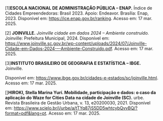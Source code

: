 [1]**ESCOLA NACIONAL DE ADMINISTRAÇÃO PÚBLICA – ENAP.** Índice de Cidades Empreendedoras: Brasil 2023. Apoio: Endeavor. Brasília: Enap, 2023. Disponível em: <https://ice.enap.gov.br/ranking>. Acesso em: 17 mar. 2025.

[2] **JOINVILLE.** *Joinville cidade em dados 2024 – Ambiente construído.* Joinville: Prefeitura Municipal, 2024. Disponível em: https://www.joinville.sc.gov.br/wp-content/uploads/2024/07/Joinville-Cidade-em-Dados-2024-–-Ambiente-Construido.pdf. Acesso em: 17 mar. 2025.


[3]**INSTITUTO BRASILEIRO DE GEOGRAFIA E ESTATÍSTICA – IBGE.** Joinville. 

Disponível em: https://www.ibge.gov.br/cidades-e-estados/sc/joinville.html. Acesso em: 17 mar. 2025.

[]**HIROKI, Stella Marina Yurí. Mobilidade, participação e dados: o caso da aplicação do Waze for Cities Data na cidade de Joinville (SC).** urbe. 
Revista Brasileira de Gestão Urbana, v. 13, e20200030, 2021. Disponível em: https://www.scielo.br/j/urbe/a/tTYq87jS5DD5whtcybQvvBQ/?format=pdf&lang=pt. Acesso em: 17 mar. 2025.


